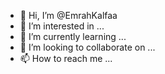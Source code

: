 - 👋 Hi, I’m @EmrahKalfaa
- 👀 I’m interested in ...
- 🌱 I’m currently learning ...
- 💞️ I’m looking to collaborate on ...
- 📫 How to reach me ...

<!---
EmrahKalfaa/EmrahKalfaa is a ✨ special ✨ repository because its `README.md` (this file) appears on your GitHub profile.
You can click the Preview link to take a look at your changes.
asd
--->
